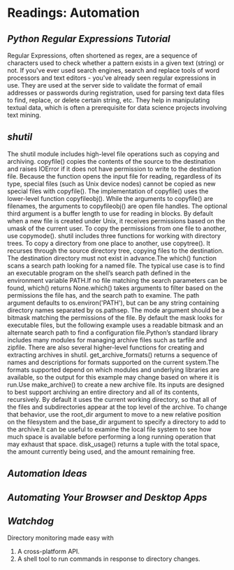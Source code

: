 # Readings: Automation
## ***Python Regular Expressions Tutorial***
 Regular Expressions, often shortened as regex, are a sequence of characters used to check whether a pattern exists in a given text (string) or not. If you've ever used search engines, search and replace tools of word processors and text editors - you've already seen regular expressions in use. They are used at the server side to validate the format of email addresses or passwords during registration, used for parsing text data files to find, replace, or delete certain string, etc. They help in manipulating textual data, which is often a prerequisite for data science projects involving text mining. 

## ***shutil***
 The shutil module includes high-level file operations such as copying and archiving.
 copyfile() copies the contents of the source to the destination and raises IOError if it does not have permission to write to the destination file. Because the function opens the input file for reading, regardless of its type, special files (such as Unix device nodes) cannot be copied as new special files with copyfile(). The implementation of copyfile() uses the lower-level function copyfileobj(). While the arguments to copyfile() are filenames, the arguments to copyfileobj() are open file handles. The optional third argument is a buffer length to use for reading in blocks.
 By default when a new file is created under Unix, it receives permissions based on the umask of the current user. To copy the permissions from one file to another, use copymode().
 shutil includes three functions for working with directory trees. To copy a directory from one place to another, use copytree(). It recurses through the source directory tree, copying files to the destination. The destination directory must not exist in advance.The which() function scans a search path looking for a named file. The typical use case is to find an executable program on the shell’s search path defined in the environment variable PATH.If no file matching the search parameters can be found, which() returns None.which() takes arguments to filter based on the permissions the file has, and the search path to examine. The path argument defaults to os.environ('PATH'), but can be any string containing directory names separated by os.pathsep. The mode argument should be a bitmask matching the permissions of the file. By default the mask looks for executable files, but the following example uses a readable bitmask and an alternate search path to find a configuration file.Python’s standard library includes many modules for managing archive files such as tarfile and zipfile. There are also several higher-level functions for creating and extracting archives in shutil. get_archive_formats() returns a sequence of names and descriptions for formats supported on the current system.The formats supported depend on which modules and underlying libraries are available, so the output for this example may change based on where it is run.Use make_archive() to create a new archive file. Its inputs are designed to best support archiving an entire directory and all of its contents, recursively. By default it uses the current working directory, so that all of the files and subdirectories appear at the top level of the archive. To change that behavior, use the root_dir argument to move to a new relative position on the filesystem and the base_dir argument to specify a directory to add to the archive.It can be useful to examine the local file system to see how much space is available before performing a long running operation that may exhaust that space. disk_usage() returns a tuple with the total space, the amount currently being used, and the amount remaining free.

## ***Automation Ideas*** 
## ***Automating Your Browser and Desktop Apps*** 

## ***Watchdog*** 
 Directory monitoring made easy with
 1. A cross-platform API.
 2. A shell tool to run commands in response to directory changes.
